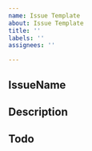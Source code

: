```yaml
---
name: Issue Template
about: Issue Template
title: ''
labels: ''
assignees: ''

---
```


## IssueName
<!--이슈 명 작성-->

## Description
<!--이슈 관련 설명-->

## Todo
<!-- - [ ] 진행 예정-->
<!-- - [x] 진행 완료-->
